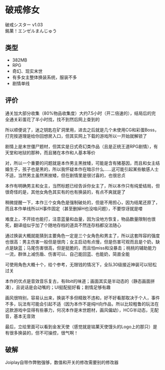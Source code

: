 # 破戒修女
破戒シスター v1.03  
銘菓！エンゼルまんじゅう

## 类型
- 382MB
- RPG
- 奇幻、现实末世
- 有多女主整体换装系统，服装不多
- 剧情单线

## 评价
通关加大部分收集（80%物品收集度）大约7.5小时（开二倍速的），结局后的完全通关彩蛋花了半小时找，找不到然后网上查到的

所以顺便说了，迷之钥匙在矿洞里用，进去之后就是几个未使用CG和彩蛋Boss，打完按道理是给你回想房入口，但其实网上下载的游戏所以一开始就解锁了

剧情上是末世僵尸题材，但其实是日式奇幻类作品（且是正统王道RPG剧情），有天堂和地狱的那种，而且猪在本作和人基本等价

对，所以一个重要的问题就是本作男主黑挫矮，可能是含有猪基因，而且和女主结婚生子，孩子也是黑的，所以我怀疑本作在暗示什么……这可能引起某些敏感人士不适，当然男主虽然黑挫矮，但在剧情里是很讨喜的，也很忠贞

本作有明确男主和女主，当然标题已经告诉你女主了，所以本作只有纯爱结局，但很奇怪的是，其他女角色其实有的也有换装的，有点不爽就是了

稍微提醒一下，本作三个女角色是强制破处的，但是不用担心，因为结尾还原了，而且本作单线所以H事件固定（甚至删掉H也没啥问题），不要惊讶就是喽

难度上，不开挂也能打，注意蓝量和血量，因为没地方恢复，物品数量限制也很死，翻译组似乎加了个随地存档的道具不然连存档都没法随心

通过换装大概就能猜到主要角色一定是三个女角色和男主了，所以这套阵容的强度也很高：男主伤害一般但是很肉；女主启动有点慢，但是伤害可观而且是个奶，缺点是缺蓝；马尾伤害很高，但是挺脆的，而且怕miss和没暴击；桃桃的辅助能力一流，群体上减伤盾、伤害可以、自己能回蓝、也能奶，简直全能

可使用角色大概十个，给个参考，无限钱的情况下，全队30级接近神装可以轻松过关

本作的优点是音效音乐复古，有8bit的味道；画面其实是半动态的（静态画面拼凑），且说话是会动嘴的；UI挺配挺好看；剧情足够有趣

画风很特别，容易认出来，换装不多但精致不违和，好不好看那取决于个人，事件不多，玩法有可能会引起不适（因为本作不是纯H向作品，所以比较粗鲁的玩法在这款游戏中显得有些暴力，何况本作是末世题材，画风偏幼），HCG半动态，无配音，基本无音效

最后，立绘里面可以看到金发天使（感觉就是铭菓天使馒头的Logo上的那只）是有很多换装的，但不可操控，很气啊！


## 破解
Joiplay自带作弊勉强够，数值和开关的修改需要别的修改器